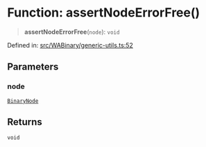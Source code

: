 # Function: assertNodeErrorFree()

> **assertNodeErrorFree**(`node`): `void`

Defined in: [src/WABinary/generic-utils.ts:52](https://github.com/Fokusdotid/Baileys/blob/abcb8d9f2160683543784d4a7641ec0f8c55ed7e/src/WABinary/generic-utils.ts#L52)

## Parameters

### node

[`BinaryNode`](../type-aliases/BinaryNode.md)

## Returns

`void`
